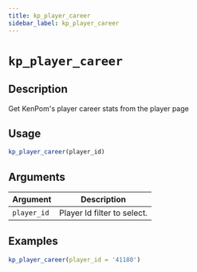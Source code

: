 ```yaml
---
title: kp_player_career
sidebar_label: kp_player_career
---
```

# `kp_player_career`

## Description

Get KenPom's player career stats from the player page


## Usage

```r
kp_player_career(player_id)
```


## Arguments

Argument      |Description
------------- |----------------
`player_id`     |     Player Id filter to select.


## Examples

```r
kp_player_career(player_id = '41180')
```


